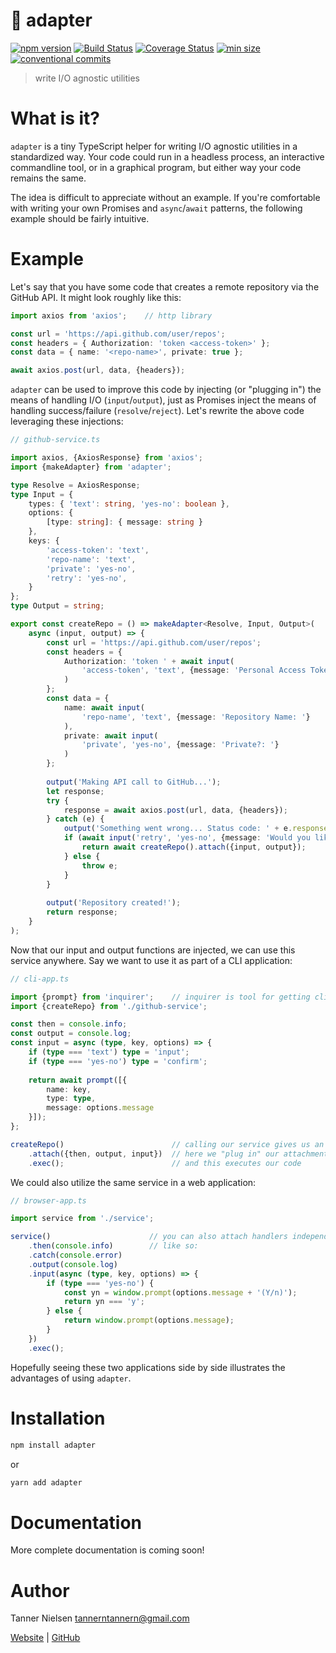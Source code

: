 # 🔌 adapter
[![npm version](https://badgen.net/npm/v/adapter)](https://npmjs.com/package/adapter)
[![Build Status](https://travis-ci.org/tannerntannern/adapter.svg?branch=master)](https://travis-ci.org/tannerntannern/adapter)
[![Coverage Status](https://coveralls.io/repos/github/tannerntannern/adapter/badge.svg?branch=master)](https://coveralls.io/github/tannerntannern/adapter?branch=master)
[![min size](https://badgen.net/bundlephobia/min/adapter)](https://bundlephobia.com/result?p=adapter)
[![conventional commits](https://badgen.net/badge/Conventional%20Commits/1.0.0/yellow)](https://www.conventionalcommits.org/)

> write I/O agnostic utilities

# What is it?
`adapter` is a tiny TypeScript helper for writing I/O agnostic utilities in a standardized way.  Your code could run in a headless process, an interactive commandline tool, or in a graphical program, but either way your code remains the same.

The idea is difficult to appreciate without an example.  If you're comfortable with writing your own Promises and `async`/`await` patterns, the following example should be fairly intuitive.  <!-- Additionally, [more detailed documentation](https://tannerntannern.github.io/adapter) is available. -->

# Example
<!-- TODO: change this example to just pull an existing repo.  Then the input would depend on whether the repo was private and requires credentials.  This way the input is "unplanned" and better demonstrates the value of having an adapter. -->

Let's say that you have some code that creates a remote repository via the GitHub API.  It might look roughly like this:

```typescript
import axios from 'axios';    // http library

const url = 'https://api.github.com/user/repos';
const headers = { Authorization: 'token <access-token>' };
const data = { name: '<repo-name>', private: true };

await axios.post(url, data, {headers});
```

`adapter` can be used to improve this code by injecting (or "plugging in") the means of handling I/O (`input`/`output`), just as Promises inject the means of handling success/failure (`resolve`/`reject`).  Let's rewrite the above code leveraging these injections:

```typescript
// github-service.ts

import axios, {AxiosResponse} from 'axios';
import {makeAdapter} from 'adapter';

type Resolve = AxiosResponse;
type Input = {
    types: { 'text': string, 'yes-no': boolean },
    options: {
        [type: string]: { message: string }
    },
    keys: {
        'access-token': 'text',
        'repo-name': 'text',
        'private': 'yes-no',
        'retry': 'yes-no',
    }
};
type Output = string;

export const createRepo = () => makeAdapter<Resolve, Input, Output>(
    async (input, output) => {
        const url = 'https://api.github.com/user/repos';
        const headers = {
            Authorization: 'token ' + await input(
                'access-token', 'text', {message: 'Personal Access Token: '}
            )
        };
        const data = {
            name: await input(
                'repo-name', 'text', {message: 'Repository Name: '}
            ),
            private: await input(
                'private', 'yes-no', {message: 'Private?: '}
            )        	
        };
        
        output('Making API call to GitHub...');
        let response;
        try {
            response = await axios.post(url, data, {headers});
        } catch (e) {
            output('Something went wrong... Status code: ' + e.response.status);
            if (await input('retry', 'yes-no', {message: 'Would you like to try again? '})) {
                return await createRepo().attach({input, output});
            } else {
                throw e;
            }
        }
        
        output('Repository created!');
        return response;
    }
);
```

Now that our input and output functions are injected, we can use this service anywhere.  Say we want to use it as part of a CLI application:

```typescript
// cli-app.ts

import {prompt} from 'inquirer';    // inquirer is tool for getting cli input
import {createRepo} from './github-service';

const then = console.info;
const output = console.log;
const input = async (type, key, options) => {
    if (type === 'text') type = 'input';
    if (type === 'yes-no') type = 'confirm';
    
    return await prompt([{
        name: key,
        type: type,
        message: options.message
    }]);
};

createRepo()                        // calling our service gives us an `Adapter`
    .attach({then, output, input})  // here we "plug in" our attachments
    .exec();                        // and this executes our code
```

<!-- TODO: Here's what that might look like -->

We could also utilize the same service in a web application:

```typescript
// browser-app.ts

import service from './service';

service()                      // you can also attach handlers independently,
    .then(console.info)        // like so:
    .catch(console.error)
    .output(console.log)
    .input(async (type, key, options) => {
    	if (type === 'yes-no') {
            const yn = window.prompt(options.message + '(Y/n)');
            return yn === 'y';
    	} else {
            return window.prompt(options.message);
    	}
    })
    .exec();
```

<!-- TODO: Here's what that might look like: -->

Hopefully seeing these two applications side by side illustrates the advantages of using `adapter`.

<!-- TODO: make voice control demo just for fun? -->

# Installation
```bash
npm install adapter
```
or
```bash
yarn add adapter
```

# Documentation
More complete documentation is coming soon!  <!-- Be sure to check out [the documentation](https://tannerntannern.github.io/adapter)!  It includes examples, a detailed API description, and more. -->

# Author
Tanner Nielsen <tannerntannern@gmail.com>

[Website](https://tannernielsen.com) | [GitHub](https://github.com/tannerntannern)
